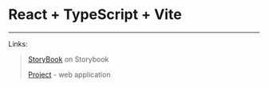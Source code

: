 # React + TypeScript + Vite
<hr>
Links:

> [StoryBook](https://storybook-vk-intership.vercel.app/?path=/story/components-button--primary) on Storybook
>
> [Project](https://vk-intership-pi.vercel.app/) - web application



